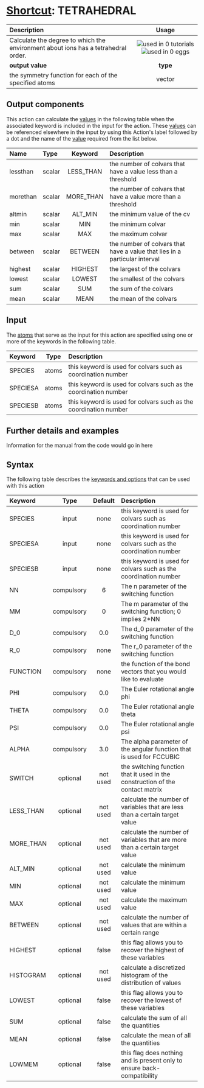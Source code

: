 # [Shortcut](shortcuts.md): TETRAHEDRAL

| Description    | Usage |
|:--------|:--------:|
| Calculate the degree to which the environment about ions has a tetrahedral order. | ![used in 0 tutorials](https://img.shields.io/badge/tutorials-0-red.svg)![used in 0 eggs](https://img.shields.io/badge/nest-0-red.svg)|
 | **output value** | **type** |
| the symmetry function for each of the specified atoms | vector |

## Output components

This action can calculate the [values](pecifying_arguments.html) in the following table when the associated keyword is included in the input for the action. These [values](pecifying_arguments.html) can be referenced elsewhere in the input by using this Action's label followed by a dot and the name of the [value](pecifying_arguments.html) required from the list below.

| Name | Type | Keyword | Description |
|:-------|:-----|:----:|:-------|
| lessthan | scalar | LESS_THAN | the number of colvars that have a value less than a threshold | 
| morethan | scalar | MORE_THAN | the number of colvars that have a value more than a threshold | 
| altmin | scalar | ALT_MIN | the minimum value of the cv | 
| min | scalar | MIN | the minimum colvar | 
| max | scalar | MAX | the maximum colvar | 
| between | scalar | BETWEEN | the number of colvars that have a value that lies in a particular interval | 
| highest | scalar | HIGHEST | the largest of the colvars | 
| lowest | scalar | LOWEST | the smallest of the colvars | 
| sum | scalar | SUM | the sum of the colvars | 
| mean | scalar | MEAN | the mean of the colvars | 


## Input

The [atoms](specifying_atoms.html) that serve as the input for this action are specified using one or more of the keywords in the following table.

| Keyword |  Type | Description |
|:--------|:------:|:-----------|
| SPECIES | atoms | this keyword is used for colvars such as coordination number |
| SPECIESA | atoms | this keyword is used for colvars such as the coordination number |
| SPECIESB | atoms | this keyword is used for colvars such as the coordination number |


## Further details and examples 
Information for the manual from the code would go in here 
## Syntax 
The following table describes the [keywords and options](parsing.md) that can be used with this action 

| Keyword | Type | Default | Description |
|:-------|:----:|:-------:|:-----------|
| SPECIES | input | none | this keyword is used for colvars such as coordination number |
| SPECIESA | input | none | this keyword is used for colvars such as the coordination number |
| SPECIESB | input | none | this keyword is used for colvars such as the coordination number |
| NN | compulsory | 6 |  The n parameter of the switching function  |
| MM | compulsory | 0 |  The m parameter of the switching function; 0 implies 2*NN |
| D_0 | compulsory | 0.0 |  The d_0 parameter of the switching function |
| R_0 | compulsory | none | The r_0 parameter of the switching function |
| FUNCTION | compulsory | none | the function of the bond vectors that you would like to evaluate |
| PHI | compulsory | 0.0 |  The Euler rotational angle phi |
| THETA | compulsory | 0.0 |  The Euler rotational angle theta |
| PSI | compulsory | 0.0 |  The Euler rotational angle psi |
| ALPHA | compulsory | 3.0 |  The alpha parameter of the angular function that is used for FCCUBIC |
| SWITCH | optional | not used | the switching function that it used in the construction of the contact matrix |
| LESS_THAN | optional | not used | calculate the number of variables that are less than a certain target value |
| MORE_THAN | optional | not used | calculate the number of variables that are more than a certain target value |
| ALT_MIN | optional | not used | calculate the minimum value |
| MIN | optional | not used | calculate the minimum value |
| MAX | optional | not used | calculate the maximum value |
| BETWEEN | optional | not used | calculate the number of values that are within a certain range |
| HIGHEST | optional | false |  this flag allows you to recover the highest of these variables |
| HISTOGRAM | optional | not used | calculate a discretized histogram of the distribution of values |
| LOWEST | optional | false |  this flag allows you to recover the lowest of these variables |
| SUM | optional | false |  calculate the sum of all the quantities |
| MEAN | optional | false |  calculate the mean of all the quantities |
| LOWMEM | optional | false |  this flag does nothing and is present only to ensure back-compatibility |
